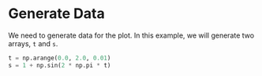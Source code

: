 # Generate Data

We need to generate data for the plot. In this example, we will generate two arrays, `t` and `s`.

```python
t = np.arange(0.0, 2.0, 0.01)
s = 1 + np.sin(2 * np.pi * t)
```
